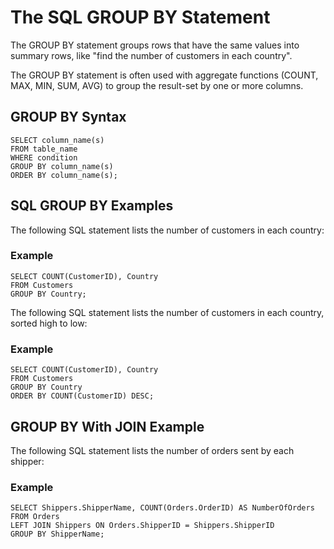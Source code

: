 # The SQL GROUP BY Statement
The GROUP BY statement groups rows that have the same values into summary rows, like "find the number of customers in each country".

The GROUP BY statement is often used with aggregate functions (COUNT, MAX, MIN, SUM, AVG) to group the result-set by one or more columns.

## GROUP BY Syntax
```
SELECT column_name(s)
FROM table_name
WHERE condition
GROUP BY column_name(s)
ORDER BY column_name(s);
```

## SQL GROUP BY Examples
The following SQL statement lists the number of customers in each country:

### Example
```
SELECT COUNT(CustomerID), Country
FROM Customers
GROUP BY Country;
```

The following SQL statement lists the number of customers in each country, sorted high to low:

### Example
```
SELECT COUNT(CustomerID), Country
FROM Customers
GROUP BY Country
ORDER BY COUNT(CustomerID) DESC;
```

## GROUP BY With JOIN Example
The following SQL statement lists the number of orders sent by each shipper:

### Example
```
SELECT Shippers.ShipperName, COUNT(Orders.OrderID) AS NumberOfOrders FROM Orders
LEFT JOIN Shippers ON Orders.ShipperID = Shippers.ShipperID
GROUP BY ShipperName;
```